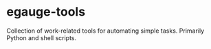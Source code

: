 # egauge-tools
Collection of work-related tools for automating simple tasks. Primarily Python and shell scripts.
